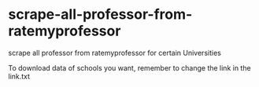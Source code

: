 # scrape-all-professor-from-ratemyprofessor
scrape all professor from ratemyprofessor for certain Universities

To download data of schools you want, remember to change the link in the link.txt

